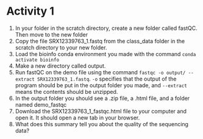 # Activity 1
1. In your folder in the scratch directory, create a new folder called fastQC.
Then move to the new folder
2. Copy the file SRX12339763_1.fastq from the class_data folder in the scratch directory to your new folder.
3. Load the bioinfo conda environment you made with the command `conda activate bioinfo`
4. Make a new directory called output.
5. Run fastQC on the demo file using the command `fastqc -o output/ --extract SRX12339763_1.fastq`.
`-o` specifies that the output of the program should be put in the output folder you made, and `--extract` means the contents should be unzipped.
6. In the output folder you should see a .zip file, a .html file, and a folder named demo_fastqc
7. Download the SRX12339763_1_fastqc.html file to your computer and open it.
It should open a new tab in your browser.
8. What does this summary tell you about the quality of the sequencing data?
